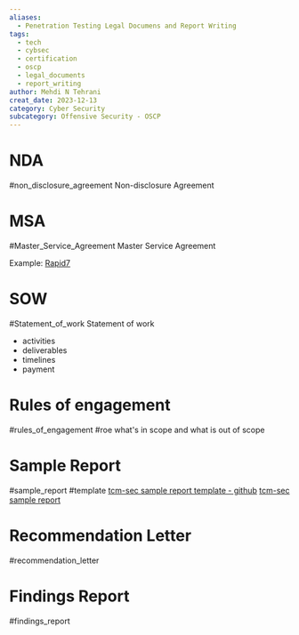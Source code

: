 ```yaml
---
aliases:
  - Penetration Testing Legal Documens and Report Writing
tags:
  - tech
  - cybsec
  - certification
  - oscp
  - legal_documents
  - report_writing
author: Mehdi N Tehrani
creat_date: 2023-12-13
category: Cyber Security
subcategory: Offensive Security - OSCP
---
```


# NDA
#non_disclosure_agreement
Non-disclosure Agreement

# MSA 
#Master_Service_Agreement
Master Service Agreement

Example: [Rapid7](https://www.rapid7.com/legal/msa/)

# SOW
#Statement_of_work
Statement of work
- activities
- deliverables
- timelines
- payment

# Rules of engagement
#rules_of_engagement #roe
what's in scope and what is out of scope

# Sample Report
#sample_report #template
[tcm-sec sample report template - github](https://github.com/hmaverickadams/TCM-Security-Sample-Pentest-Report)
[tcm-sec sample report](https://tcm-sec.com/wp-content/uploads/2021/10/TCMS-Demo-Corp-Security-Assessment-Findings-Report.pdf)

# Recommendation Letter
#recommendation_letter


# Findings Report
#findings_report

